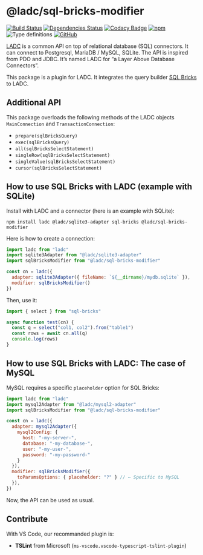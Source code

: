 # @ladc/sql-bricks-modifier

[![Build Status](https://travis-ci.com/paleo/ladc-sql-bricks-modifier.svg?branch=master)](https://travis-ci.com/paleo/ladc-sql-bricks-modifier)
[![Dependencies Status](https://david-dm.org/paleo/ladc-sql-bricks-modifier/status.svg)](https://david-dm.org/paleo/ladc-sql-bricks-modifier)
[![Codacy Badge](https://api.codacy.com/project/badge/Grade/395c5ccd121545f4860c1bd05740de7e)](https://www.codacy.com/manual/paleo/ladc-sql-bricks-modifier?utm_source=github.com&amp;utm_medium=referral&amp;utm_content=paleo/ladc-sql-bricks-modifier&amp;utm_campaign=Badge_Grade)
[![npm](https://img.shields.io/npm/dm/@ladc/sql-bricks-modifier)](https://www.npmjs.com/package/@ladc/sql-bricks-modifier)
![Type definitions](https://img.shields.io/npm/types/@ladc/sql-bricks-modifier)
[![GitHub](https://img.shields.io/github/license/paleo/ladc-sql-bricks-modifier)](https://github.com/paleo/ladc-sql-bricks-modifier)

[LADC](https://github.com/paleo/ladc) is a common API on top of relational database (SQL) connectors. It can connect to Postgresql, MariaDB / MySQL, SQLite. The API is inspired from PDO and JDBC. It’s named LADC for “a Layer Above Database Connectors”.

This package is a plugin for LADC. It integrates the query builder [SQL Bricks](https://github.com/CSNW/sql-bricks) to LADC.

## Additional API

This package overloads the following methods of the LADC objects `MainConnection` and `TransactionConnection`:

* `prepare(sqlBricksQuery)`
* `exec(sqlBricksQuery)`
* `all(sqlBricksSelectStatement)`
* `singleRow(sqlBricksSelectStatement)`
* `singleValue(sqlBricksSelectStatement)`
* `cursor(sqlBricksSelectStatement)`

## How to use SQL Bricks with LADC (example with SQLite)

Install with LADC and a connector (here is an example with SQLite):

```
npm install ladc @ladc/sqlite3-adapter sql-bricks @ladc/sql-bricks-modifier
```

Here is how to create a connection:

```js
import ladc from "ladc"
import sqlite3Adapter from "@ladc/sqlite3-adapter"
import sqlBricksModifier from "@ladc/sql-bricks-modifier"

const cn = ladc({
  adapter: sqlite3Adapter({ fileName: `${__dirname}/mydb.sqlite` }),
  modifier: sqlBricksModifier()
})
```

Then, use it:

```js
import { select } from "sql-bricks"

async function test(cn) {
  const q = select("col1, col2").from("table1")
  const rows = await cn.all(q)
  console.log(rows)
}
```

## How to use SQL Bricks with LADC: The case of MySQL

MySQL requires a specific `placeholder` option for SQL Bricks:

```js
import ladc from "ladc"
import mysql2Adapter from "@ladc/mysql2-adapter"
import sqlBricksModifier from "@ladc/sql-bricks-modifier"

const cn = ladc({
  adapter: mysql2Adapter({
    mysql2Config: {
      host: "-my-server-",
      database: "-my-database-",
      user: "-my-user-",
      password: "-my-password-"
    }
  }),
  modifier: sqlBricksModifier({
    toParamsOptions: { placeholder: "?" } // ← Specific to MySQL
  }),
})
```

Now, the API can be used as usual.

## Contribute

With VS Code, our recommanded plugin is:

* **TSLint** from Microsoft (`ms-vscode.vscode-typescript-tslint-plugin`)

